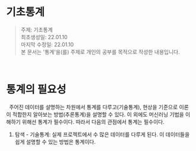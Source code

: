 # 기초통계
> 주제: 기초통계  
최초생성일: 22.01.10  
마지막 수정일: 22.01.10  
본 문서는 '통계'을(를) 주제로 개인의 공부를 목적으로 작성한 내용입니다.
  
<br>

# 통계의 필요성
&nbsp; 주어진 데이터를 설명하는 차원에서 통계를 다루고(기술통계), 현상을 기준으로 이론이 적합한지 알아보는 방법(추론통계)을 설명할 수 있다. 이 외에도 머신러닝 기법을 이해하기 위해선 통계가 필수이다. 따라서 다음의 관점에서 통계는 필수이다.  
<ol>
<li>탐색 - 기술통계: 실제 프로젝트에서 수 많은 데이터를 다루게 된다. 이 데이터들을 쉽게 설명할 수 있는 방법은 통계이다.</li>
</ol> 